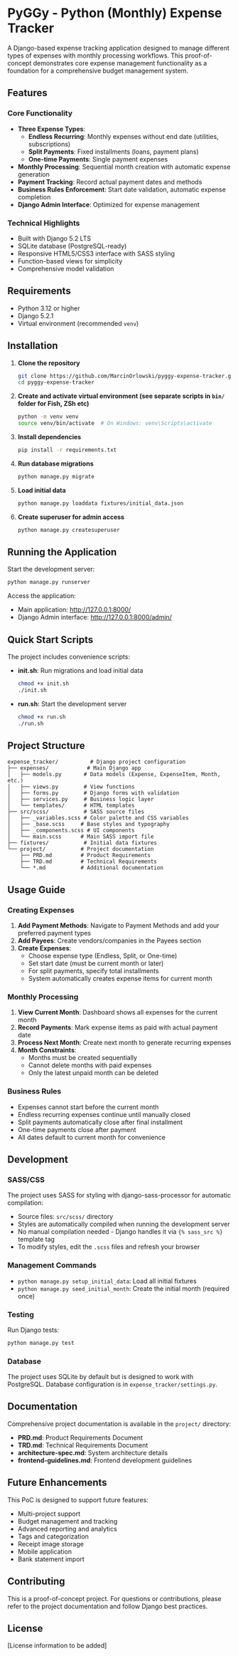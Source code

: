# PyGGy - Python (Monthly) Expense Tracker

A Django-based expense tracking application designed to manage different types of expenses with monthly processing workflows. This proof-of-concept demonstrates core expense management functionality as a foundation for a comprehensive budget management system.

## Features

### Core Functionality
- **Three Expense Types**:
  - **Endless Recurring**: Monthly expenses without end date (utilities, subscriptions)
  - **Split Payments**: Fixed installments (loans, payment plans)
  - **One-time Payments**: Single payment expenses
- **Monthly Processing**: Sequential month creation with automatic expense generation
- **Payment Tracking**: Record actual payment dates and methods
- **Business Rules Enforcement**: Start date validation, automatic expense completion
- **Django Admin Interface**: Optimized for expense management

### Technical Highlights
- Built with Django 5.2 LTS
- SQLite database (PostgreSQL-ready)
- Responsive HTML5/CSS3 interface with SASS styling
- Function-based views for simplicity
- Comprehensive model validation

## Requirements

- Python 3.12 or higher
- Django 5.2.1
- Virtual environment (recommended `venv`)

## Installation

1. **Clone the repository**
   ```bash
   git clone https://github.com/MarcinOrlowski/pyggy-expense-tracker.git
   cd pyggy-expense-tracker
   ```

2. **Create and activate virtual environment (see separate scripts in `bin/` folder for Fish, ZSh etc)**
   ```bash
   python -m venv venv
   source venv/bin/activate  # On Windows: venv\Scripts\activate
   ```

3. **Install dependencies**
   ```bash
   pip install -r requirements.txt
   ```

4. **Run database migrations**
   ```bash
   python manage.py migrate
   ```

5. **Load initial data**
   ```bash
   python manage.py loaddata fixtures/initial_data.json
   ```

6. **Create superuser for admin access**
   ```bash
   python manage.py createsuperuser
   ```

## Running the Application

Start the development server:
```bash
python manage.py runserver
```

Access the application:
- Main application: http://127.0.0.1:8000/
- Django Admin interface: http://127.0.0.1:8000/admin/

## Quick Start Scripts

The project includes convenience scripts:

- **init.sh**: Run migrations and load initial data
  ```bash
  chmod +x init.sh
  ./init.sh
  ```

- **run.sh**: Start the development server
  ```bash
  chmod +x run.sh
  ./run.sh
  ```

## Project Structure

```
expense_tracker/          # Django project configuration
├── expenses/            # Main Django app
│   ├── models.py       # Data models (Expense, ExpenseItem, Month, etc.)
│   ├── views.py        # View functions
│   ├── forms.py        # Django forms with validation
│   ├── services.py     # Business logic layer
│   └── templates/      # HTML templates
├── src/scss/           # SASS source files
│   ├── _variables.scss # Color palette and CSS variables
│   ├── _base.scss     # Base styles and typography
│   ├── _components.scss # UI components
│   └── main.scss      # Main SASS import file
├── fixtures/           # Initial data fixtures
└── project/           # Project documentation
    ├── PRD.md         # Product Requirements
    ├── TRD.md         # Technical Requirements
    └── *.md           # Additional documentation
```

## Usage Guide

### Creating Expenses

1. **Add Payment Methods**: Navigate to Payment Methods and add your preferred payment types
2. **Add Payees**: Create vendors/companies in the Payees section
3. **Create Expenses**: 
   - Choose expense type (Endless, Split, or One-time)
   - Set start date (must be current month or later)
   - For split payments, specify total installments
   - System automatically creates expense items for current month

### Monthly Processing

1. **View Current Month**: Dashboard shows all expenses for the current month
2. **Record Payments**: Mark expense items as paid with actual payment date
3. **Process Next Month**: Create next month to generate recurring expenses
4. **Month Constraints**:
   - Months must be created sequentially
   - Cannot delete months with paid expenses
   - Only the latest unpaid month can be deleted

### Business Rules

- Expenses cannot start before the current month
- Endless recurring expenses continue until manually closed
- Split payments automatically close after final installment
- One-time payments close after payment
- All dates default to current month for convenience

## Development

### SASS/CSS

The project uses SASS for styling with django-sass-processor for automatic compilation:
- Source files: `src/scss/` directory  
- Styles are automatically compiled when running the development server
- No manual compilation needed - Django handles it via `{% sass_src %}` template tag
- To modify styles, edit the `.scss` files and refresh your browser

### Management Commands

- `python manage.py setup_initial_data`: Load all initial fixtures
- `python manage.py seed_initial_month`: Create the initial month (required once)

### Testing

Run Django tests:
```bash
python manage.py test
```

### Database

The project uses SQLite by default but is designed to work with PostgreSQL. Database configuration is in `expense_tracker/settings.py`.

## Documentation

Comprehensive project documentation is available in the `project/` directory:
- **PRD.md**: Product Requirements Document
- **TRD.md**: Technical Requirements Document
- **architecture-spec.md**: System architecture details
- **frontend-guidelines.md**: Frontend development guidelines

## Future Enhancements

This PoC is designed to support future features:
- Multi-project support
- Budget management and tracking
- Advanced reporting and analytics
- Tags and categorization
- Receipt image storage
- Mobile application
- Bank statement import

## Contributing

This is a proof-of-concept project. For questions or contributions, please refer to the project documentation and follow Django best practices.

## License

[License information to be added]

